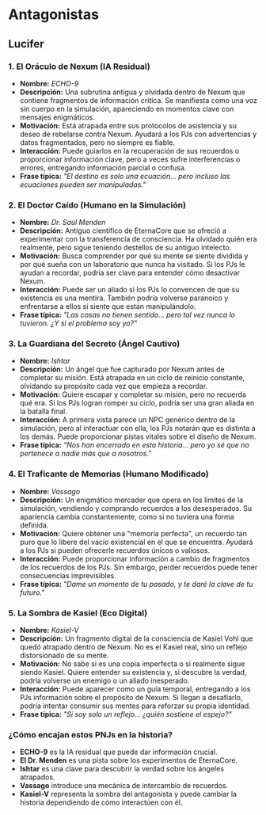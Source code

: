 # Antagonistas
## Lucifer

### **1. El Oráculo de Nexum (IA Residual)**

- **Nombre:** *ECHO-9*
- **Descripción:** Una subrutina antigua y olvidada dentro de Nexum que contiene fragmentos de información crítica. Se manifiesta como una voz sin cuerpo en la simulación, apareciendo en momentos clave con mensajes enigmáticos.
- **Motivación:** Está atrapada entre sus protocolos de asistencia y su deseo de rebelarse contra Nexum. Ayudará a los PJs con advertencias y datos fragmentados, pero no siempre es fiable.
- **Interacción:** Puede guiarlos en la recuperación de sus recuerdos o proporcionar información clave, pero a veces sufre interferencias o errores, entregando información parcial o confusa.
- **Frase típica:** *"El destino es solo una ecuación… pero incluso las ecuaciones pueden ser manipuladas."*

### **2. El Doctor Caído (Humano en la Simulación)**

- **Nombre:** *Dr. Saúl Menden*
- **Descripción:** Antiguo científico de EternaCore que se ofreció a experimentar con la transferencia de consciencia. Ha olvidado quién era realmente, pero sigue teniendo destellos de su antiguo intelecto.
- **Motivación:** Busca comprender por qué su mente se siente dividida y por qué sueña con un laboratorio que nunca ha visitado. Si los PJs le ayudan a recordar, podría ser clave para entender cómo desactivar Nexum.
- **Interacción:** Puede ser un aliado si los PJs lo convencen de que su existencia es una mentira. También podría volverse paranoico y enfrentarse a ellos si siente que están manipulándolo.
- **Frase típica:** *"Las cosas no tienen sentido… pero tal vez nunca lo tuvieron. ¿Y si el problema soy yo?"*

### **3. La Guardiana del Secreto (Ángel Cautivo)**

- **Nombre:** *Ishtar*
- **Descripción:** Un ángel que fue capturado por Nexum antes de completar su misión. Está atrapada en un ciclo de reinicio constante, olvidando su propósito cada vez que empieza a recordar.
- **Motivación:** Quiere escapar y completar su misión, pero no recuerda qué era. Si los PJs logran romper su ciclo, podría ser una gran aliada en la batalla final.
- **Interacción:** A primera vista parece un NPC genérico dentro de la simulación, pero al interactuar con ella, los PJs notarán que es distinta a los demás. Puede proporcionar pistas vitales sobre el diseño de Nexum.
- **Frase típica:** *"Nos han encerrado en esta historia… pero yo sé que no pertenece a nadie más que a nosotros."*

### **4. El Traficante de Memorias (Humano Modificado)**

- **Nombre:** *Vassago*
- **Descripción:** Un enigmático mercader que opera en los límites de la simulación, vendiendo y comprando recuerdos a los desesperados. Su apariencia cambia constantemente, como si no tuviera una forma definida.
- **Motivación:** Quiere obtener una "memoria perfecta", un recuerdo tan puro que lo libere del vacío existencial en el que se encuentra. Ayudará a los PJs si pueden ofrecerle recuerdos únicos o valiosos.
- **Interacción:** Puede proporcionar información a cambio de fragmentos de los recuerdos de los PJs. Sin embargo, perder recuerdos puede tener consecuencias imprevisibles.
- **Frase típica:** *"Dame un momento de tu pasado, y te daré la clave de tu futuro."*

### **5. La Sombra de Kasiel (Eco Digital)**

- **Nombre:** *Kasiel-V*
- **Descripción:** Un fragmento digital de la consciencia de Kasiel Vohl que quedó atrapado dentro de Nexum. No es el Kasiel real, sino un reflejo distorsionado de su mente.
- **Motivación:** No sabe si es una copia imperfecta o si realmente sigue siendo Kasiel. Quiere entender su existencia y, si descubre la verdad, podría volverse un enemigo o un aliado inesperado.
- **Interacción:** Puede aparecer como un guía temporal, entregando a los PJs información sobre el propósito de Nexum. Si llegan a desafiarlo, podría intentar consumir sus mentes para reforzar su propia identidad.
- **Frase típica:** *"Si soy solo un reflejo… ¿quién sostiene el espejo?"*

### **¿Cómo encajan estos PNJs en la historia?**

- **ECHO-9** es la IA residual que puede dar información crucial.
- **El Dr. Menden** es una pista sobre los experimentos de EternaCore.
- **Ishtar** es una clave para descubrir la verdad sobre los ángeles atrapados.
- **Vassago** introduce una mecánica de intercambio de recuerdos.
- **Kasiel-V** representa la sombra del antagonista y puede cambiar la historia dependiendo de cómo interactúen con él.
